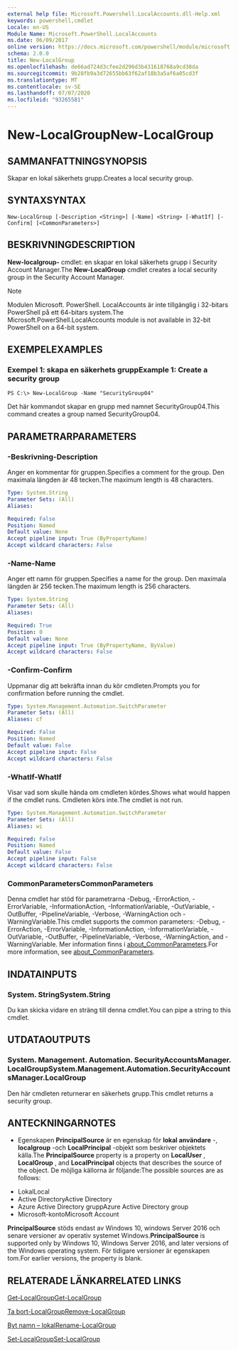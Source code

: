 ```yaml
---
external help file: Microsoft.Powershell.LocalAccounts.dll-Help.xml
keywords: powershell,cmdlet
Locale: en-US
Module Name: Microsoft.PowerShell.LocalAccounts
ms.date: 06/09/2017
online version: https://docs.microsoft.com/powershell/module/microsoft.powershell.localaccounts/new-localgroup?view=powershell-5.1&WT.mc_id=ps-gethelp
schema: 2.0.0
title: New-LocalGroup
ms.openlocfilehash: de66ad724d3cfee2d296d3b431618768a9cd38da
ms.sourcegitcommit: 9b28fb9a3d72655bb63f62af18b3a5af6a05cd3f
ms.translationtype: MT
ms.contentlocale: sv-SE
ms.lasthandoff: 07/07/2020
ms.locfileid: "93265581"
---
```

# <span data-ttu-id="109a0-103">New-LocalGroup</span><span class="sxs-lookup"><span data-stu-id="109a0-103">New-LocalGroup</span></span>

## <span data-ttu-id="109a0-104">SAMMANFATTNING</span><span class="sxs-lookup"><span data-stu-id="109a0-104">SYNOPSIS</span></span>
<span data-ttu-id="109a0-105">Skapar en lokal säkerhets grupp.</span><span class="sxs-lookup"><span data-stu-id="109a0-105">Creates a local security group.</span></span>

## <span data-ttu-id="109a0-106">SYNTAX</span><span class="sxs-lookup"><span data-stu-id="109a0-106">SYNTAX</span></span>

```
New-LocalGroup [-Description <String>] [-Name] <String> [-WhatIf] [-Confirm] [<CommonParameters>]
```

## <span data-ttu-id="109a0-107">BESKRIVNING</span><span class="sxs-lookup"><span data-stu-id="109a0-107">DESCRIPTION</span></span>
<span data-ttu-id="109a0-108">**New-localgroup-** cmdlet: en skapar en lokal säkerhets grupp i Security Account Manager.</span><span class="sxs-lookup"><span data-stu-id="109a0-108">The **New-LocalGroup** cmdlet creates a local security group in the Security Account Manager.</span></span>

> [!NOTE]
> <span data-ttu-id="109a0-109">Modulen Microsoft. PowerShell. LocalAccounts är inte tillgänglig i 32-bitars PowerShell på ett 64-bitars system.</span><span class="sxs-lookup"><span data-stu-id="109a0-109">The Microsoft.PowerShell.LocalAccounts module is not available in 32-bit PowerShell on a 64-bit system.</span></span>

## <span data-ttu-id="109a0-110">EXEMPEL</span><span class="sxs-lookup"><span data-stu-id="109a0-110">EXAMPLES</span></span>

### <span data-ttu-id="109a0-111">Exempel 1: skapa en säkerhets grupp</span><span class="sxs-lookup"><span data-stu-id="109a0-111">Example 1: Create a security group</span></span>

```
PS C:\> New-LocalGroup -Name "SecurityGroup04"
```

<span data-ttu-id="109a0-112">Det här kommandot skapar en grupp med namnet SecurityGroup04.</span><span class="sxs-lookup"><span data-stu-id="109a0-112">This command creates a group named SecurityGroup04.</span></span>

## <span data-ttu-id="109a0-113">PARAMETRAR</span><span class="sxs-lookup"><span data-stu-id="109a0-113">PARAMETERS</span></span>

### <span data-ttu-id="109a0-114">-Beskrivning</span><span class="sxs-lookup"><span data-stu-id="109a0-114">-Description</span></span>
<span data-ttu-id="109a0-115">Anger en kommentar för gruppen.</span><span class="sxs-lookup"><span data-stu-id="109a0-115">Specifies a comment for the group.</span></span>
<span data-ttu-id="109a0-116">Den maximala längden är 48 tecken.</span><span class="sxs-lookup"><span data-stu-id="109a0-116">The maximum length is 48 characters.</span></span>

```yaml
Type: System.String
Parameter Sets: (All)
Aliases:

Required: False
Position: Named
Default value: None
Accept pipeline input: True (ByPropertyName)
Accept wildcard characters: False
```

### <span data-ttu-id="109a0-117">-Name</span><span class="sxs-lookup"><span data-stu-id="109a0-117">-Name</span></span>
<span data-ttu-id="109a0-118">Anger ett namn för gruppen.</span><span class="sxs-lookup"><span data-stu-id="109a0-118">Specifies a name for the group.</span></span>
<span data-ttu-id="109a0-119">Den maximala längden är 256 tecken.</span><span class="sxs-lookup"><span data-stu-id="109a0-119">The maximum length is 256 characters.</span></span>

```yaml
Type: System.String
Parameter Sets: (All)
Aliases:

Required: True
Position: 0
Default value: None
Accept pipeline input: True (ByPropertyName, ByValue)
Accept wildcard characters: False
```

### <span data-ttu-id="109a0-120">-Confirm</span><span class="sxs-lookup"><span data-stu-id="109a0-120">-Confirm</span></span>
<span data-ttu-id="109a0-121">Uppmanar dig att bekräfta innan du kör cmdleten.</span><span class="sxs-lookup"><span data-stu-id="109a0-121">Prompts you for confirmation before running the cmdlet.</span></span>

```yaml
Type: System.Management.Automation.SwitchParameter
Parameter Sets: (All)
Aliases: cf

Required: False
Position: Named
Default value: False
Accept pipeline input: False
Accept wildcard characters: False
```

### <span data-ttu-id="109a0-122">-WhatIf</span><span class="sxs-lookup"><span data-stu-id="109a0-122">-WhatIf</span></span>
<span data-ttu-id="109a0-123">Visar vad som skulle hända om cmdleten kördes.</span><span class="sxs-lookup"><span data-stu-id="109a0-123">Shows what would happen if the cmdlet runs.</span></span>
<span data-ttu-id="109a0-124">Cmdleten körs inte.</span><span class="sxs-lookup"><span data-stu-id="109a0-124">The cmdlet is not run.</span></span>

```yaml
Type: System.Management.Automation.SwitchParameter
Parameter Sets: (All)
Aliases: wi

Required: False
Position: Named
Default value: False
Accept pipeline input: False
Accept wildcard characters: False
```

### <span data-ttu-id="109a0-125">CommonParameters</span><span class="sxs-lookup"><span data-stu-id="109a0-125">CommonParameters</span></span>
<span data-ttu-id="109a0-126">Denna cmdlet har stöd för parametrarna -Debug, -ErrorAction, -ErrorVariable, -InformationAction, -InformationVariable, -OutVariable, -OutBuffer, -PipelineVariable, -Verbose, -WarningAction och -WarningVariable.</span><span class="sxs-lookup"><span data-stu-id="109a0-126">This cmdlet supports the common parameters: -Debug, -ErrorAction, -ErrorVariable, -InformationAction, -InformationVariable, -OutVariable, -OutBuffer, -PipelineVariable, -Verbose, -WarningAction, and -WarningVariable.</span></span> <span data-ttu-id="109a0-127">Mer information finns i [about_CommonParameters](https://go.microsoft.com/fwlink/?LinkID=113216).</span><span class="sxs-lookup"><span data-stu-id="109a0-127">For more information, see [about_CommonParameters](https://go.microsoft.com/fwlink/?LinkID=113216).</span></span>

## <span data-ttu-id="109a0-128">INDATA</span><span class="sxs-lookup"><span data-stu-id="109a0-128">INPUTS</span></span>

### <span data-ttu-id="109a0-129">System. String</span><span class="sxs-lookup"><span data-stu-id="109a0-129">System.String</span></span>
<span data-ttu-id="109a0-130">Du kan skicka vidare en sträng till denna cmdlet.</span><span class="sxs-lookup"><span data-stu-id="109a0-130">You can pipe a string to this cmdlet.</span></span>

## <span data-ttu-id="109a0-131">UTDATA</span><span class="sxs-lookup"><span data-stu-id="109a0-131">OUTPUTS</span></span>

### <span data-ttu-id="109a0-132">System. Management. Automation. SecurityAccountsManager. LocalGroup</span><span class="sxs-lookup"><span data-stu-id="109a0-132">System.Management.Automation.SecurityAccountsManager.LocalGroup</span></span>
<span data-ttu-id="109a0-133">Den här cmdleten returnerar en säkerhets grupp.</span><span class="sxs-lookup"><span data-stu-id="109a0-133">This cmdlet returns a security group.</span></span>

## <span data-ttu-id="109a0-134">ANTECKNINGAR</span><span class="sxs-lookup"><span data-stu-id="109a0-134">NOTES</span></span>

* <span data-ttu-id="109a0-135">Egenskapen **PrincipalSource** är en egenskap för **lokal användare** -, **localgroup** -och **LocalPrincipal** -objekt som beskriver objektets källa.</span><span class="sxs-lookup"><span data-stu-id="109a0-135">The **PrincipalSource** property is a property on **LocalUser** , **LocalGroup** , and **LocalPrincipal** objects that describes the source of the object.</span></span> <span data-ttu-id="109a0-136">De möjliga källorna är följande:</span><span class="sxs-lookup"><span data-stu-id="109a0-136">The possible sources are as follows:</span></span>

- <span data-ttu-id="109a0-137">Lokal</span><span class="sxs-lookup"><span data-stu-id="109a0-137">Local</span></span>
- <span data-ttu-id="109a0-138">Active Directory</span><span class="sxs-lookup"><span data-stu-id="109a0-138">Active Directory</span></span>
- <span data-ttu-id="109a0-139">Azure Active Directory grupp</span><span class="sxs-lookup"><span data-stu-id="109a0-139">Azure Active Directory group</span></span>
- <span data-ttu-id="109a0-140">Microsoft-konto</span><span class="sxs-lookup"><span data-stu-id="109a0-140">Microsoft Account</span></span>

<span data-ttu-id="109a0-141">**PrincipalSource** stöds endast av Windows 10, windows Server 2016 och senare versioner av operativ systemet Windows.</span><span class="sxs-lookup"><span data-stu-id="109a0-141">**PrincipalSource** is supported only by Windows 10, Windows Server 2016, and later versions of the Windows operating system.</span></span> <span data-ttu-id="109a0-142">För tidigare versioner är egenskapen tom.</span><span class="sxs-lookup"><span data-stu-id="109a0-142">For earlier versions, the property is blank.</span></span>

## <span data-ttu-id="109a0-143">RELATERADE LÄNKAR</span><span class="sxs-lookup"><span data-stu-id="109a0-143">RELATED LINKS</span></span>

[<span data-ttu-id="109a0-144">Get-LocalGroup</span><span class="sxs-lookup"><span data-stu-id="109a0-144">Get-LocalGroup</span></span>](Get-LocalGroup.md)

[<span data-ttu-id="109a0-145">Ta bort-LocalGroup</span><span class="sxs-lookup"><span data-stu-id="109a0-145">Remove-LocalGroup</span></span>](Remove-LocalGroup.md)

[<span data-ttu-id="109a0-146">Byt namn – lokal</span><span class="sxs-lookup"><span data-stu-id="109a0-146">Rename-LocalGroup</span></span>](Rename-LocalGroup.md)

[<span data-ttu-id="109a0-147">Set-LocalGroup</span><span class="sxs-lookup"><span data-stu-id="109a0-147">Set-LocalGroup</span></span>](Set-LocalGroup.md)
